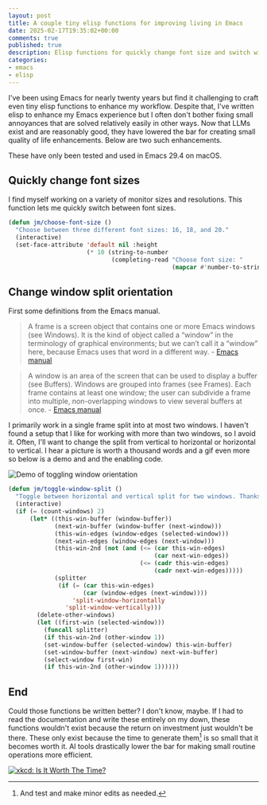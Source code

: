 ```yaml
---
layout: post
title: A couple tiny elisp functions for improving living in Emacs
date: 2025-02-17T19:35:02+00:00
comments: true
published: true
description: Elisp functions for quickly change font size and switch window split orientation
categories:
- emacs
- elisp
---
```


I've been using Emacs for nearly twenty years but find it challenging to craft even tiny elisp functions to enhance my workflow.
Despite that, I've written elisp to enhance my Emacs experience but I often don't bother fixing small annoyances that are solved relatively easily in other ways.
Now that LLMs exist and are reasonably good, they have lowered the bar for creating small quality of life enhancements.
Below are two such enhancements.

These have only been tested and used in Emacs 29.4 on macOS.

## Quickly change font sizes

I find myself working on a variety of monitor sizes and resolutions.
This function lets me quickly switch between font sizes.

```lisp
(defun jm/choose-font-size ()
  "Choose between three different font sizes: 16, 18, and 20."
  (interactive)
  (set-face-attribute 'default nil :height
                      (* 10 (string-to-number
                             (completing-read "Choose font size: "
                                              (mapcar #'number-to-string '(16 18 20)))))))
```

## Change window split orientation

First some definitions from the Emacs manual.

> A frame is a screen object that contains one or more Emacs windows (see Windows). It is the kind of object called a “window” in the terminology of graphical environments; but we can’t call it a “window” here, because Emacs uses that word in a different way. - [Emacs manual](https://www.gnu.org/software/emacs/manual/html_node/elisp/Frames.html)


> A window is an area of the screen that can be used to display a buffer (see Buffers). Windows are grouped into frames (see Frames). Each frame contains at least one window; the user can subdivide a frame into multiple, non-overlapping windows to view several buffers at once. - [Emacs manual](https://www.gnu.org/software/emacs/manual/html_node/elisp/Basic-Windows.html)

I primarily work in a single frame split into at most two windows.
I haven't found a setup that I like for working with more than two windows, so I avoid it.
Often, I'll want to change the split from vertical to horizontal or horizontal to vertical.
I hear a picture is worth a thousand words and a gif even more so below is a demo and and the enabling code.

![Demo of toggling window orientation](/images/toggle-window-orientation.gif) 

```lisp
(defun jm/toggle-window-split ()
  "Toggle between horizontal and vertical split for two windows. Thanks ChatGPT."
  (interactive)
  (if (= (count-windows) 2)
      (let* ((this-win-buffer (window-buffer))
             (next-win-buffer (window-buffer (next-window)))
             (this-win-edges (window-edges (selected-window)))
             (next-win-edges (window-edges (next-window)))
             (this-win-2nd (not (and (<= (car this-win-edges)
                                         (car next-win-edges))
                                     (<= (cadr this-win-edges)
                                         (cadr next-win-edges)))))
             (splitter
              (if (= (car this-win-edges)
                     (car (window-edges (next-window))))
                  'split-window-horizontally
                'split-window-vertically)))
        (delete-other-windows)
        (let ((first-win (selected-window)))
          (funcall splitter)
          (if this-win-2nd (other-window 1))
          (set-window-buffer (selected-window) this-win-buffer)
          (set-window-buffer (next-window) next-win-buffer)
          (select-window first-win)
          (if this-win-2nd (other-window 1))))))
```

## End

Could those functions be written better?
I don't know, maybe.
If I had to read the documentation and write these entirely on my down, these functions wouldn't exist because the return on investment just wouldn't be there.
These only exist because the time to generate them[^1] is so small that it becomes worth it.
AI tools drastically lower the bar for making small routine operations more efficient.

[![xkcd: Is It Worth The Time?](https://imgs.xkcd.com/comics/is_it_worth_the_time.png)](https://xkcd.com/1205)

[^1]: And test and make minor edits as needed.